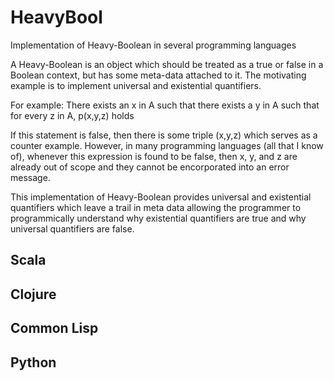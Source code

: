 # HeavyBool

Implementation of Heavy-Boolean in several programming languages


A Heavy-Boolean is an object which should be treated as a true or
false in a Boolean context, but has some meta-data attached to it.
The motivating example is to implement universal and existential
quantifiers.

For example:
There exists an x in A such that
   there exists a y in A such that
      for every z in A, p(x,y,z) holds

If this statement is false, then there is some triple (x,y,z) which
serves as a counter example.   However, in many programming languages
(all that I know of), whenever this expression is found to be false, 
then x, y, and z are already out of scope and they cannot be encorporated
into an error message.

This implementation of Heavy-Boolean provides universal and existential
quantifiers which leave a trail in meta data allowing the programmer to
programmically understand why existential quantifiers are true and why
universal quantifiers are false.

## Scala

## Clojure

## Common Lisp

## Python
